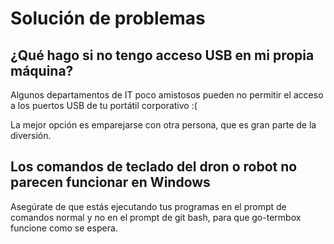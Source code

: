# Solución de problemas

## ¿Qué hago si no tengo acceso USB en mi propia máquina?

Algunos departamentos de IT poco amistosos pueden no permitir el acceso a los puertos USB de tu portátil corporativo :(

La mejor opción es emparejarse con otra persona, que es gran parte de la diversión.

## Los comandos de teclado del dron o robot no parecen funcionar en Windows

Asegúrate de que estás ejecutando tus programas en el prompt de comandos normal y no en el prompt de git bash, para que go-termbox funcione como se espera.
